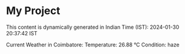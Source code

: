 # My Project

This content is dynamically generated in Indian Time (IST): 2024-01-30 20:37:42 IST


Current Weather in Coimbatore:
Temperature: 26.88 °C
Condition: haze
